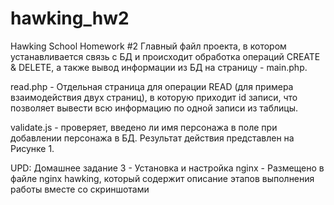 # hawking_hw2
Hawking School Homework #2
Главный файл проекта, в котором устанавливается связь с БД и происходит обработка операций CREATE & DELETE, а также вывод информации из БД на страницу - main.php. 


read.php - Отдельная страница для операции READ (для примера взаимодействия двух страниц), в которую приходит id записи, что позволяет вывести всю информацию по одной записи из таблицы.


validate.js - проверяет, введено ли имя персонажа в поле при добавлении персонажа в БД. Результат действия представлен на Рисунке 1.


UPD: Домашнее задание 3 - Установка и настройка nginx - Размещено в файле nginx hawking, который содержит описание этапов выполнения работы вместе со скриншотами
